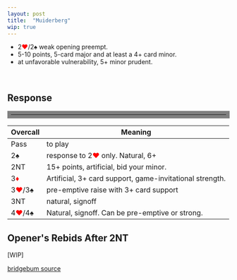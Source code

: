 ```yaml
---
layout: post
title:  "Muiderberg"
wip: true
---
```


- 2<font style='color:red;'>&hearts;</font>/2&spades; weak opening preempt.
- 5-10 points, 5-card major and at least a 4+ card minor.
- at unfavorable vulnerability, 5+ minor prudent.

<br>

## Response

<hr style="border:0.5rem solid gray">

| Overcall | Meaning |
| ----------- | ----------- |
| Pass | to play
| 2&spades; | response to 2<font style='color:red;'>&hearts;</font> only. Natural, 6+ |
| 2NT | 15+ points, artificial, bid your minor. |
| 3<font style='color:red;'>&diams;</font> | Artificial, 3+ card support, game-invitational strength. |
| 3<font style='color:red;'>&hearts;</font>/3&spades; | pre-emptive raise with 3+ card support |
| 3NT | natural, signoff |
| 4<font style='color:red;'>&hearts;</font>/4&spades; | Natural, signoff. Can be pre-emptive or strong. |

## Opener's Rebids After 2NT
[WIP]


[bridgebum source](https://www.bridgebum.com/muiderberg_two_bids.php)
